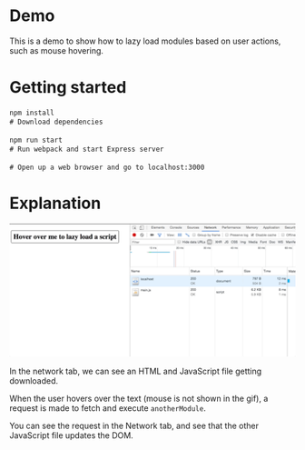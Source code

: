 # Demo

This is a demo to show how to lazy load modules based on user actions, such as mouse hovering.

# Getting started

```shell
npm install
# Download dependencies

npm run start
# Run webpack and start Express server

# Open up a web browser and go to localhost:3000
```

# Explanation

![A JavaScript file is lazy loaded when a user hovers over text](./assets/lazyLoad.gif)

In the network tab, we can see an HTML and JavaScript file getting downloaded.

When the user hovers over the text (mouse is not shown in the gif), a request is made to fetch and execute `anotherModule`.

You can see the request in the Network tab, and see that the other JavaScript file updates the DOM.
